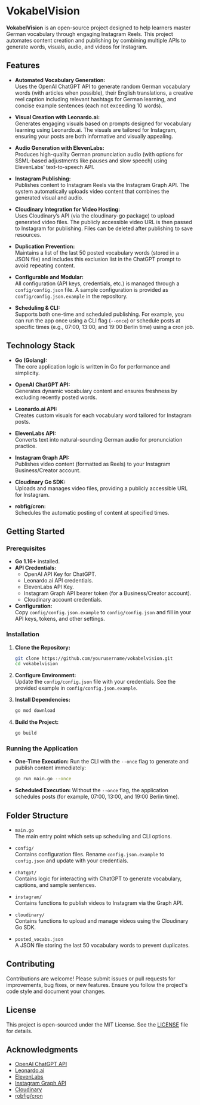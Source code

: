# VokabelVision

**VokabelVision** is an open-source project designed to help learners master German vocabulary through engaging Instagram Reels. This project automates content creation and publishing by combining multiple APIs to generate words, visuals, audio, and videos for Instagram.

## Features

- **Automated Vocabulary Generation:**  
  Uses the OpenAI ChatGPT API to generate random German vocabulary words (with articles when possible), their English translations, a creative reel caption including relevant hashtags for German learning, and concise example sentences (each not exceeding 10 words).

- **Visual Creation with Leonardo.ai:**  
  Generates engaging visuals based on prompts designed for vocabulary learning using Leonardo.ai. The visuals are tailored for Instagram, ensuring your posts are both informative and visually appealing.

- **Audio Generation with ElevenLabs:**  
  Produces high-quality German pronunciation audio (with options for SSML-based adjustments like pauses and slow speech) using ElevenLabs’ text-to-speech API.

- **Instagram Publishing:**  
  Publishes content to Instagram Reels via the Instagram Graph API. The system automatically uploads video content that combines the generated visual and audio.

- **Cloudinary Integration for Video Hosting:**  
  Uses Cloudinary’s API (via the cloudinary-go package) to upload generated video files. The publicly accessible video URL is then passed to Instagram for publishing. Files can be deleted after publishing to save resources.

- **Duplication Prevention:**  
  Maintains a list of the last 50 posted vocabulary words (stored in a JSON file) and includes this exclusion list in the ChatGPT prompt to avoid repeating content.

- **Configurable and Modular:**  
  All configuration (API keys, credentials, etc.) is managed through a `config/config.json` file. A sample configuration is provided as `config/config.json.example` in the repository.

- **Scheduling & CLI:**  
  Supports both one-time and scheduled publishing. For example, you can run the app once using a CLI flag (`--once`) or schedule posts at specific times (e.g., 07:00, 13:00, and 19:00 Berlin time) using a cron job.

## Technology Stack

- **Go (Golang):**  
  The core application logic is written in Go for performance and simplicity.

- **OpenAI ChatGPT API:**  
  Generates dynamic vocabulary content and ensures freshness by excluding recently posted words.

- **Leonardo.ai API:**  
  Creates custom visuals for each vocabulary word tailored for Instagram posts.

- **ElevenLabs API:**  
  Converts text into natural-sounding German audio for pronunciation practice.

- **Instagram Graph API:**  
  Publishes video content (formatted as Reels) to your Instagram Business/Creator account.

- **Cloudinary Go SDK:**  
  Uploads and manages video files, providing a publicly accessible URL for Instagram.

- **robfig/cron:**  
  Schedules the automatic posting of content at specified times.

## Getting Started

### Prerequisites

- **Go 1.16+** installed.
- **API Credentials:**  
  - OpenAI API Key for ChatGPT.
  - Leonardo.ai API credentials.
  - ElevenLabs API Key.
  - Instagram Graph API bearer token (for a Business/Creator account).
  - Cloudinary account credentials.
- **Configuration:**  
  Copy `config/config.json.example` to `config/config.json` and fill in your API keys, tokens, and other settings.

### Installation

1. **Clone the Repository:**
   ```bash
   git clone https://github.com/yourusername/vokabelvision.git
   cd vokabelvision
   ```

2. **Configure Environment:**  
   Update the `config/config.json` file with your credentials. See the provided example in `config/config.json.example`.

3. **Install Dependencies:**
   ```bash
   go mod download
   ```

4. **Build the Project:**
   ```bash
   go build
   ```

### Running the Application

- **One-Time Execution:**
  Run the CLI with the `--once` flag to generate and publish content immediately:
  ```bash
  go run main.go --once
  ```

- **Scheduled Execution:**
  Without the `--once` flag, the application schedules posts (for example, 07:00, 13:00, and 19:00 Berlin time).

## Folder Structure

- `main.go`  
  The main entry point which sets up scheduling and CLI options.

- `config/`  
  Contains configuration files. Rename `config.json.example` to `config.json` and update with your credentials.

- `chatgpt/`  
  Contains logic for interacting with ChatGPT to generate vocabulary, captions, and sample sentences.

- `instagram/`  
  Contains functions to publish videos to Instagram via the Graph API.

- `cloudinary/`  
  Contains functions to upload and manage videos using the Cloudinary Go SDK.

- `posted_vocabs.json`  
  A JSON file storing the last 50 vocabulary words to prevent duplicates.

## Contributing

Contributions are welcome! Please submit issues or pull requests for improvements, bug fixes, or new features. Ensure you follow the project's code style and document your changes.

## License

This project is open-sourced under the MIT License. See the [LICENSE](LICENSE) file for details.

## Acknowledgments

- [OpenAI ChatGPT API](https://openai.com/api/)
- [Leonardo.ai](https://www.leonardo.ai/)
- [ElevenLabs](https://www.elevenlabs.io/)
- [Instagram Graph API](https://developers.facebook.com/docs/instagram-api/)
- [Cloudinary](https://cloudinary.com/)
- [robfig/cron](https://github.com/robfig/cron)
